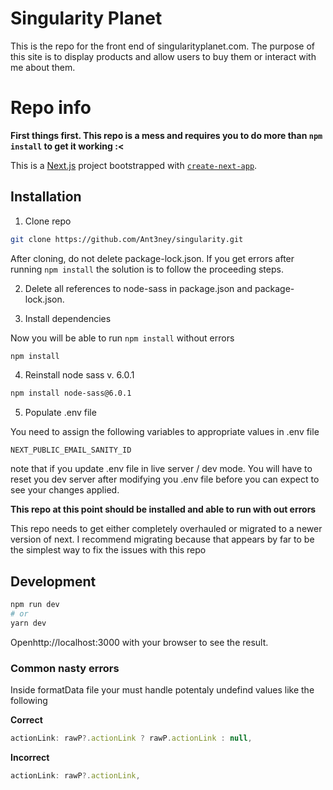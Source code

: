 # Singularity Planet

This is the repo for the front end of singularityplanet.com. The purpose of this site is to display products and allow users to buy them or interact with me about them.

# Repo info

**First things first. This repo is a mess and requires you to do more than `npm install` to get it working :<**

This is a [Next.js](https://nextjs.org/) project bootstrapped with [`create-next-app`](https://github.com/zeit/next.js/tree/canary/packages/create-next-app).

## Installation

1. Clone repo

```bash
git clone https://github.com/Ant3ney/singularity.git
```

After cloning, do not delete package-lock.json. If you get errors after running `npm install` the solution is to follow the proceeding steps.

2. Delete all references to node-sass in package.json and package-lock.json.

3. Install dependencies

Now you will be able to run `npm install` without errors

```bash
npm install
```

4. Reinstall node sass v. 6.0.1

```bash
npm install node-sass@6.0.1
```

5. Populate .env file

You need to assign the following variables to appropriate values in .env file

`NEXT_PUBLIC_EMAIL_SANITY_ID`

note that if you update .env file in live server / dev mode. You will have to reset you dev server after modifying you .env file before you can expect to see your changes applied.

**This repo at this point should be installed and able to run with out errors**

This repo needs to get either completely overhauled or migrated to a newer version of next. I recommend migrating because that appears by far to be the simplest way to fix the issues with this repo

## Development

```bash
npm run dev
# or
yarn dev
```

Openhttp://localhost:3000 with your browser to see the result.

### Common nasty errors

Inside formatData file your must handle potentaly undefind values like the following

**Correct**

```javascript
actionLink: rawP?.actionLink ? rawP.actionLink : null,
```

**Incorrect**

```javascript
actionLink: rawP?.actionLink,
```

